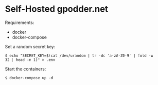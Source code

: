 Self-Hosted gpodder.net
=======================

Requirements:
 - docker
 - docker-compose

Set a random secret key:
```
$ echo "SECRET_KEY=$(cat /dev/urandom | tr -dc 'a-zA-Z0-9' | fold -w 32 | head -n 1)" > .env
```

Start the containers:
```
$ docker-compose up -d
```
